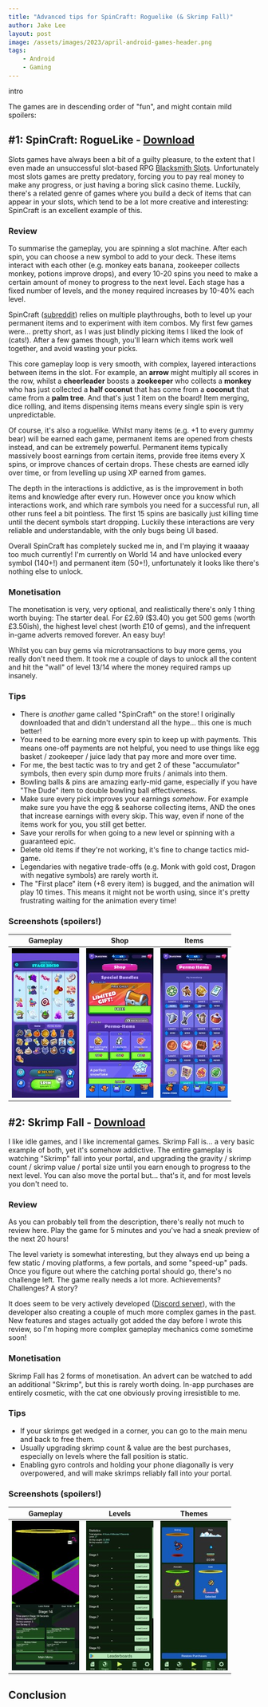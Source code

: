 ```yaml
---
title: "Advanced tips for SpinCraft: Roguelike (& Skrimp Fall)"
author: Jake Lee
layout: post
image: /assets/images/2023/april-android-games-header.png
tags:
    - Android
    - Gaming
---
```


intro

The games are in descending order of "fun", and might contain mild spoilers:

## #1: SpinCraft: RogueLike - [Download](https://play.google.com/store/apps/details?id=com.sneakypanda.spincraft)

Slots games have always been a bit of a guilty pleasure, to the extent that I even made an unsuccessful slot-based RPG [Blacksmith Slots](https://play.google.com/store/apps/details?id=uk.co.jakelee.blacksmithslots). Unfortunately most slots games are pretty predatory, forcing you to pay real money to make any progress, or just having a boring slick casino theme. Luckily, there's a related genre of games where you build a deck of items that can appear in your slots, which tend to be a lot more creative and interesting: SpinCraft is an excellent example of this.

### Review

To summarise the gameplay, you are spinning a slot machine. After each spin, you can choose a new symbol to add to your deck. These items interact with each other (e.g. monkey eats banana, zookeeper collects monkey, potions improve drops), and every 10-20 spins you need to make a certain amount of money to progress to the next level. Each stage has a fixed number of levels, and the money required increases by 10-40% each level.

SpinCraft ([subreddit](https://www.reddit.com/r/SpinCraft/)) relies on multiple playthroughs, both to level up your permanent items and to experiment with item combos. My first few games were... pretty short, as I was just blindly picking items I liked the look of (cats!). After a few games though, you'll learn which items work well together, and avoid wasting your picks. 

This core gameplay loop is very smooth, with complex, layered interactions between items in the slot. For example, an **arrow** might multiply all scores in the row, whilst a **cheerleader** boosts a **zookeeper** who collects a **monkey** who has just collected a **half coconut** that has come from a **coconut** that came from a **palm tree**. And that's just 1 item on the board! Item merging, dice rolling, and items dispensing items means every single spin is very unpredictable. 

Of course, it's also a roguelike. Whilst many items (e.g. +1 to every gummy bear) will be earned each game, permanent items are opened from chests instead, and can be extremely powerful. Permanent items typically massively boost earnings from certain items, provide free items every X spins, or improve chances of certain drops. These chests are earned idly over time, or from levelling up using XP earned from games.

The depth in the interactions is addictive, as is the improvement in both items and knowledge after every run. However once you know which interactions work, and which rare symbols you need for a successful run, all other runs feel a bit pointless. The first 15 spins are basically just killing time until the decent symbols start dropping. Luckily these interactions are very reliable and understandable, with the only bugs being UI based. 

Overall SpinCraft has completely sucked me in, and I'm playing it waaaay too much currently! I'm currently on World 14 and have unlocked every symbol (140+!) and permanent item (50+!), unfortunately it looks like there's nothing else to unlock.

### Monetisation

The monetisation is very, very optional, and realistically there's only 1 thing worth buying: The starter deal. For £2.69 ($3.40) you get 500 gems (worth £3.50ish), the highest level chest (worth £10 of gems), and the infrequent in-game adverts removed forever. An easy buy! 

Whilst you can buy gems via microtransactions to buy more gems, you really don't need them. It took me a couple of days to unlock all the content and hit the "wall" of level 13/14 where the money required ramps up insanely.

### Tips

* There is *another* game called "SpinCraft" on the store! I originally downloaded that and didn't understand all the hype... this one is much better!
* You need to be earning more every spin to keep up with payments. This means one-off payments are not helpful, you need to use things like egg basket / zookeeper / juice lady that pay more and more over time.
* For me, the best tactic was to try and get 2 of these "accumulator" symbols, then every spin dump more fruits / animals into them.
* Bowling balls & pins are amazing early-mid game, especially if you have "The Dude" item to double bowling ball effectiveness.
* Make sure every pick improves your earnings *somehow*. For example make sure you have the egg & seahorse collecting items, AND the ones that increase earnings with every skip. This way, even if none of the items work for you, you still get better.
* Save your rerolls for when going to a new level or spinning with a guaranteed epic.
* Delete old items if they're not working, it's fine to change tactics mid-game.
* Legendaries with negative trade-offs (e.g. Monk with gold cost, Dragon with negative symbols) are rarely worth it.
* The "First place" item (+8 every item) is bugged, and the animation will play 10 times. This means it might not be worth using, since it's pretty frustrating waiting for the animation every time!

### Screenshots (spoilers!)

| Gameplay | Shop | Items |
| --- | --- | --- |
| [![spincraft gameplay](/assets/images/2023/april_sc_game_thumbnail.jpg)](/assets/images/2023/april_sc_game.jpg) |  [![spincraft shop](/assets/images/2023/april_sc_shop_thumbnail.jpg)](/assets/images/2023/april_sc_shop.jpg) |  [![spincraft item](/assets/images/2023/april_sc_items_thumbnail.jpg)](/assets/images/2023/april_sc_items.jpg) | 

## #2: Skrimp Fall - [Download](https://play.google.com/store/apps/details?id=com.blindsidedgames.skrimpdrop)

I like idle games, and I like incremental games. Skrimp Fall is... a very basic example of both, yet it's somehow addictive. The entire gameplay is watching "Skrimp" fall into your portal, and upgrading the gravity / skrimp count / skrimp value / portal size until you earn enough to progress to the next level. You can also move the portal but... that's it, and for most levels you don't need to.

### Review

As you can probably tell from the description, there's really not much to review here. Play the game for 5 minutes and you've had a sneak preview of the next 20 hours!

The level variety is somewhat interesting, but they always end up being a few static / moving platforms, a few portals, and some "speed-up" pads. Once you figure out where the catching portal should go, there's no challenge left. The game really needs a lot more. Achievements? Challenges? A story? 

It does seem to be very actively developed ([Discord server](https://discord.com/invite/blindsided-games-712304553931833385)), with the developer also creating a couple of much more complex games in the past. New features and stages actually got added the day before I wrote this review, so I'm hoping more complex gameplay mechanics come sometime soon!

### Monetisation

Skrimp Fall has 2 forms of monetisation. An advert can be watched to add an additional "Skrimp", but this is rarely worth doing. In-app purchases are entirely cosmetic, with the cat one obviously proving irresistible to me.

### Tips

* If your skrimps get wedged in a corner, you can go to the main menu and back to free them.
* Usually upgrading skrimp count & value are the best purchases, especially on levels where the fall position is static.
* Enabling gyro controls and holding your phone diagonally is very overpowered, and will make skrimps reliably fall into your portal.

### Screenshots (spoilers!)

| Gameplay | Levels | Themes |
| --- | --- | --- |
| [![skrimp fall gameplay](/assets/images/2023/april_sf_gameplay_thumbnail.jpg)](/assets/images/2023/april_sf_gameplay.jpg) | [![skrimp fall levels](/assets/images/2023/april_sf_levels_thumbnail.jpg)](/assets/images/2023/april_sf_levels.jpg) | [![skrimp fall themes](/assets/images/2023/april_sf_themes_thumbnail.jpg)](/assets/images/2023/april_sf_themes.jpg) |



## Conclusion

